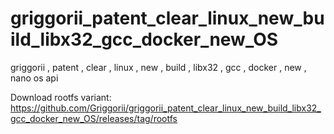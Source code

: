 # griggorii_patent_clear_linux_new_build_libx32_gcc_docker_new_OS
griggorii , patent , clear , linux , new , build , libx32 , gcc , docker , new , nano os api

Download rootfs variant: https://github.com/Griggorii/griggorii_patent_clear_linux_new_build_libx32_gcc_docker_new_OS/releases/tag/rootfs
